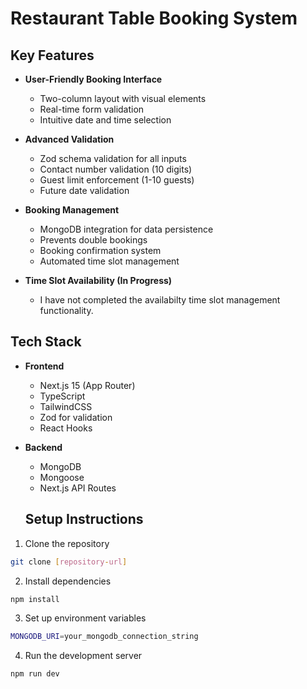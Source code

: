 # Restaurant Table Booking System

## Key Features

- **User-Friendly Booking Interface**
  - Two-column layout with visual elements
  - Real-time form validation
  - Intuitive date and time selection

- **Advanced Validation**
  - Zod schema validation for all inputs
  - Contact number validation (10 digits)
  - Guest limit enforcement (1-10 guests)
  - Future date validation

- **Booking Management**
  - MongoDB integration for data persistence
  - Prevents double bookings
  - Booking confirmation system
  - Automated time slot management


- **Time Slot Availability (In Progress)**
   - I have not completed the availabilty time slot management functionality.
 
## Tech Stack

- **Frontend**
  - Next.js 15 (App Router)
  - TypeScript
  - TailwindCSS
  - Zod for validation
  - React Hooks

- **Backend**
  - MongoDB
  - Mongoose
  - Next.js API Routes




  ## Setup Instructions

1. Clone the repository
```bash
git clone [repository-url]
```

2. Install dependencies
```bash
npm install
```

3. Set up environment variables
```bash
MONGODB_URI=your_mongodb_connection_string
```

4. Run the development server
```bash
npm run dev
```